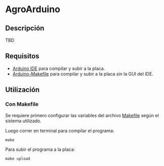 # AgroArduino

## Descripción
TBD

## Requisitos
* [Arduino IDE](https://www.arduino.cc/en/software) para compilar y subir a la placa.
* [Arduino-Makefile](https://github.com/sudar/Arduino-Makefile.git) para compilar y subir a la placa sin la GUI del IDE.

## Utilización
### Con Makefile

Se requiere primero configurar las variables del archivo [Makefile](Makefile) según el sistema utilizado.

Luego correr en terminal para compilar el programa:

```
make 
```
Para subir el programa a la placa:
```
make upload 
```